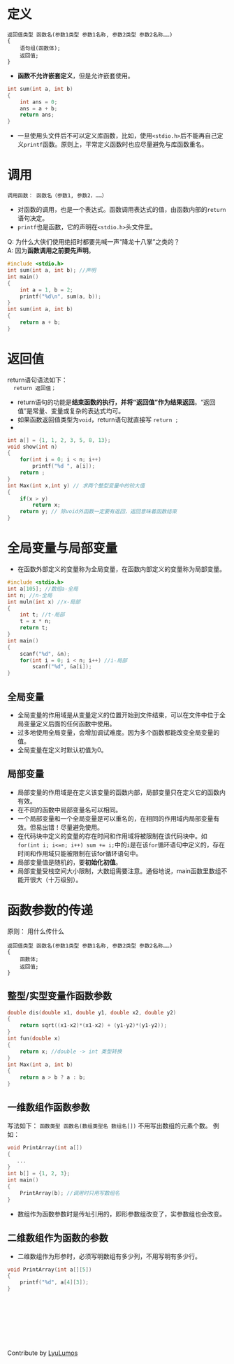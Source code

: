 # 定义
```
返回值类型 函数名(参数1类型 参数1名称, 参数2类型 参数2名称……)   
{
    语句组(函数体);
    返回值;
}
```
* **函数不允许嵌套定义**，但是允许嵌套使用。
```cpp
int sum(int a, int b)
{
    int ans = 0;
    ans = a + b;
    return ans;
}
```
* 一旦使用头文件后不可以定义库函数，比如，使用`<stdio.h>`后不能再自己定义`printf`函数。原则上，平常定义函数时也应尽量避免与库函数重名。
# 调用
`调用函数： 函数名（参数1, 参数2，……）`  
* 对函数的调用，也是一个表达式。函数调用表达式的值，由函数内部的`return`语句决定。  
* `printf`也是函数，它的声明在`<stdio.h>`头文件里。  

Q:  为什么大侠们使用绝招时都要先喊一声“降龙十八掌”之类的？  
A:  因为**函数调用之前要先声明**。  

```cpp
#include <stdio.h>
int sum(int a, int b); //声明
int main()
{
	int a = 1, b = 2;
	printf("%d\n", sum(a, b));
}
int sum(int a, int b)
{
	return a + b;
}
```
# 返回值
return语句语法如下：   
&emsp;`return 返回值；`  
* return语句的功能是**结束函数的执行，并将“返回值”作为结果返回**。“返回值”是常量、变量或复杂的表达式均可。  
* 如果函数返回值类型为`void`，return语句就直接写 `return ;`  
* 
```cpp
int a[] = {1, 1, 2, 3, 5, 8, 13};
void show(int n)
{
    for(int i = 0; i < n; i++) 
        printf("%d ", a[i]);
    return ;
}
int Max(int x,int y) // 求两个整型变量中的较大值
{
    if(x > y)
        return x;
    return y; // 除void外函数一定要有返回，返回意味着函数结束
}
```

# 全局变量与局部变量
* 在函数外部定义的变量称为全局变量，在函数内部定义的变量称为局部变量。
```cpp
#include <stdio.h>
int a[105]; //数组a-全局
int n; //n-全局
int muln(int x) //x-局部
{
    int t; //t-局部
    t = x * n;
    return t;
}
int main()
{
    scanf("%d", &n);
    for(int i = 0; i < n; i++) //i-局部
        scanf("%d", &a[i]);
}
```
## 全局变量
* 全局变量的作用域是从变量定义的位置开始到文件结束，可以在文件中位于全局变量定义后面的任何函数中使用。
* 过多地使用全局变量，会增加调试难度。因为多个函数都能改变全局变量的值。
* 全局变量在定义时默认初值为0。
## 局部变量
* 局部变量的作用域是在定义该变量的函数内部，局部变量只在定义它的函数内有效。
* 在不同的函数中局部变量名可以相同。
* 一个局部变量和一个全局变量是可以重名的，在相同的作用域内局部变量有效。但易出错！尽量避免使用。
* 在代码块中定义的变量的存在时间和作用域将被限制在该代码块中。如`for(int i; i<=n; i++) sum += i;`中的`i`是在该`for`循环语句中定义的，存在时间和作用域只能被限制在该for循环语句中。 
* 局部变量值是随机的，要**初始化初值**。
* 局部变量受栈空间大小限制，大数组需要注意。通俗地说，main函数里数组不能开很大（十万级别）。
# 函数参数的传递
原则： 用什么传什么
```
返回值类型 函数名(参数1类型 参数1名称, 参数2类型 参数2名称……) 
{
    函数体;
    返回值;
}
```
## 整型/实型变量作函数参数
```cpp
double dis(double x1, double y1, double x2, double y2)
{
    return sqrt((x1-x2)*(x1-x2) + (y1-y2)*(y1-y2));
}
int fun(double x)
{
    return x; //double -> int 类型转换
}
int Max(int a, int b)
{
    return a > b ? a : b;
}
```

## 一维数组作函数参数
写法如下： 
`函数类型 函数名(数组类型名 数组名[])`
不用写出数组的元素个数。
例如：
```cpp
void PrintArray(int a[]) 
{
   ...
}
int b[] = {1, 2, 3};
int main()
{
    PrintArray(b); //调用时只用写数组名
}
```
* 数组作为函数参数时是传址引用的，即形参数组改变了，实参数组也会改变。

## 二维数组作为函数的参数
* 二维数组作为形参时，必须写明数组有多少列，不用写明有多少行。
```cpp
void PrintArray(int a[][5]) 
{
    printf("%d", a[4][3]);
}
```

<br></br>
<br></br>
<br></br>

Contribute by [LyuLumos](https://github.com/LyuLumos)